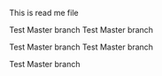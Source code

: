 This is read me file


Test Master branch 
Test Master branch

Test Master branch
Test Master branch

Test Master branch
